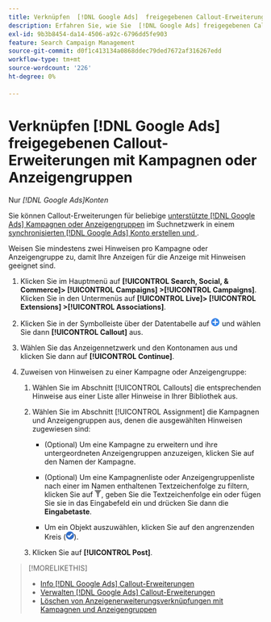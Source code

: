 ```yaml
---
title: Verknüpfen  [!DNL Google Ads]  freigegebenen Callout-Erweiterungen mit Kampagnen oder Anzeigengruppen
description: Erfahren Sie, wie Sie  [!DNL Google Ads] freigegebenen Callout-Erweiterungen Kampagnen oder Anzeigengruppen zuweisen.
exl-id: 9b3b8454-da14-4506-a92c-6796dd5fe903
feature: Search Campaign Management
source-git-commit: d0f1c413134a0868ddec79ded7672af316267edd
workflow-type: tm+mt
source-wordcount: '226'
ht-degree: 0%

---
```


# Verknüpfen [!DNL Google Ads] freigegebenen Callout-Erweiterungen mit Kampagnen oder Anzeigengruppen

Nur *[!DNL Google Ads]Konten*

Sie können Callout-Erweiterungen für beliebige [unterstützte [!DNL Google Ads] Kampagnen oder Anzeigengruppen](/help/search-social-commerce/introduction/supported-inventory.md) im Suchnetzwerk in einem [synchronisierten [!DNL Google Ads] Konto erstellen und ](/help/search-social-commerce/campaign-management/accounts/ad-network-account-about.md).

Weisen Sie mindestens zwei Hinweisen pro Kampagne oder Anzeigengruppe zu, damit Ihre Anzeigen für die Anzeige mit Hinweisen geeignet sind.

1. Klicken Sie im Hauptmenü auf **[!UICONTROL Search, Social, & Commerce]> [!UICONTROL Campaigns] >[!UICONTROL Campaigns]**. Klicken Sie in den Untermenüs auf **[!UICONTROL Live]> [!UICONTROL Extensions] >[!UICONTROL Associations]**.

1. Klicken Sie in der Symbolleiste über der Datentabelle auf ![Erstellen](/help/search-social-commerce/assets/add.png "Erstellen") und wählen Sie dann **[!UICONTROL Callout]** aus.

1. Wählen Sie das Anzeigennetzwerk und den Kontonamen aus und klicken Sie dann auf **[!UICONTROL Continue]**.

1. Zuweisen von Hinweisen zu einer Kampagne oder Anzeigengruppe:

   1. Wählen Sie im Abschnitt [!UICONTROL Callouts] die entsprechenden Hinweise aus einer Liste aller Hinweise in Ihrer Bibliothek aus.

   1. Wählen Sie im Abschnitt [!UICONTROL Assignment] die Kampagnen und Anzeigengruppen aus, denen die ausgewählten Hinweisen zugewiesen sind:

      * (Optional) Um eine Kampagne zu erweitern und ihre untergeordneten Anzeigengruppen anzuzeigen, klicken Sie auf den Namen der Kampagne.

      * (Optional) Um eine Kampagnenliste oder Anzeigengruppenliste nach einer im Namen enthaltenen Textzeichenfolge zu filtern, klicken Sie auf ![Filter](/help/search-social-commerce/assets/filter.png "Filter"), geben Sie die Textzeichenfolge ein oder fügen Sie sie in das Eingabefeld ein und drücken Sie dann die **Eingabetaste**.

      * Um ein Objekt auszuwählen, klicken Sie auf den angrenzenden Kreis (![Auswählen](/help/search-social-commerce/assets/include.png "Auswählen")).

   1. Klicken Sie auf **[!UICONTROL Post]**.

>[!MORELIKETHIS]
>
>* [Info [!DNL Google Ads] Callout-Erweiterungen](callout-extension-about.md)
>* [Verwalten [!DNL Google Ads] Callout-Erweiterungen](callout-extension-manage.md)
>* [Löschen von Anzeigenerweiterungsverknüpfungen mit Kampagnen und Anzeigengruppen](/help/search-social-commerce/campaign-management/campaigns/ad-extension-association-delete.md)
